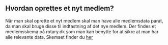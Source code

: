 ## Hvordan oprettes et nyt medlem?

Når man skal oprette et nyt medlem skal man have alle medlemsdata parat, da man skal bruge disse til indtastning af det nye medlem. Der findes et medlemsskema på rotary.dk som man kan benytte for at sikre at man har alle relevante data. Skemaet finder du <a href=https://documents/Oprettelsesskema_nye_medlemmer-formular.pdf>her</a>
